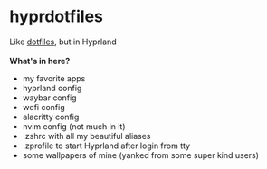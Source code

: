 # hyprdotfiles

Like <a target="_blank" href="https://github.com/notsnowden/dotfiles">dotfiles</a>, but in Hyprland
<br><br>
<b>What's in here?</b>
<br>
<ul>
    <li>my favorite apps</li>
    <li>hyprland config</li>
    <li>waybar config</li>
    <li>wofi config</li>
    <li>alacritty config</li>
    <li>nvim config (not much in it)</li>
    <li>.zshrc with all my beautiful aliases</li>
    <li>.zprofile to start Hyprland after login from tty</li>
    <li>some wallpapers of mine (yanked from some super kind users)</li>
</ul>
